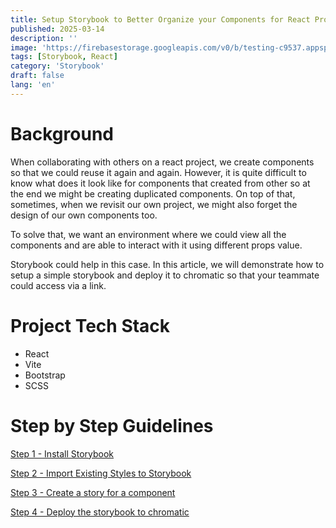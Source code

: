 ```yaml
---
title: Setup Storybook to Better Organize your Components for React Project
published: 2025-03-14
description: ''
image: 'https://firebasestorage.googleapis.com/v0/b/testing-c9537.appspot.com/o/storybook%2Fstorybook-logo.jpeg?alt=media&token=19bcacd6-87c1-4e4f-9289-656261d3b61f'
tags: [Storybook, React]
category: 'Storybook'
draft: false 
lang: 'en'
---
```


# Background

When collaborating with others on a react project, we create components so that we could reuse it again and again. However, it is quite difficult to know what does it look like for components that created from other so at the end we might be creating duplicated components. On top of that, sometimes, when we revisit our own project, we might also forget the design of our own components too. 

To solve that, we want an environment where we could view all the components and are able to interact with it using different props value. 

Storybook could help in this case. In this article, we will demonstrate how to setup a simple storybook and deploy it to chromatic so that your teammate could access via a link.

# Project Tech Stack

- React
- Vite
- Bootstrap
- SCSS

# Step by Step Guidelines
<a href="/blog/posts/setup-storybook-for-react-project-step1/"> Step 1 - Install Storybook </a>

<a href="/blog/posts/setup-storybook-for-react-project-step2/"> Step 2 - Import Existing Styles to Storybook</a>

<a href="/blog/posts/setup-storybook-for-react-project-step3/"> Step 3 - Create a story for a component</a>

<a href="/blog/posts/setup-storybook-for-react-project-step4/"> Step 4 - Deploy the storybook to chromatic</a>

